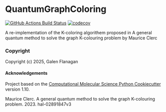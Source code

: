 QuantumGraphColoring
==============================
[//]: # (Badges)
[![GitHub Actions Build Status](https://github.com/REPLACE_WITH_OWNER_ACCOUNT/quantumgraphcoloring/workflows/CI/badge.svg)](https://github.com/REPLACE_WITH_OWNER_ACCOUNT/quantumgraphcoloring/actions?query=workflow%3ACI)
[![codecov](https://codecov.io/gh/REPLACE_WITH_OWNER_ACCOUNT/QuantumGraphColoring/branch/main/graph/badge.svg)](https://codecov.io/gh/REPLACE_WITH_OWNER_ACCOUNT/QuantumGraphColoring/branch/main)


A re-implementation of the K-coloring algorithem proposed in A general quantum method to solve the graph K-colouring problem by Maurice Clerc

### Copyright

Copyright (c) 2025, Galen Flanagan


#### Acknowledgements
 
Project based on the 
[Computational Molecular Science Python Cookiecutter](https://github.com/molssi/cookiecutter-cms) version 1.10.

Maurice Clerc. A general quantum method to solve the graph K-colouring problem. 2023. hal-02891847v3
